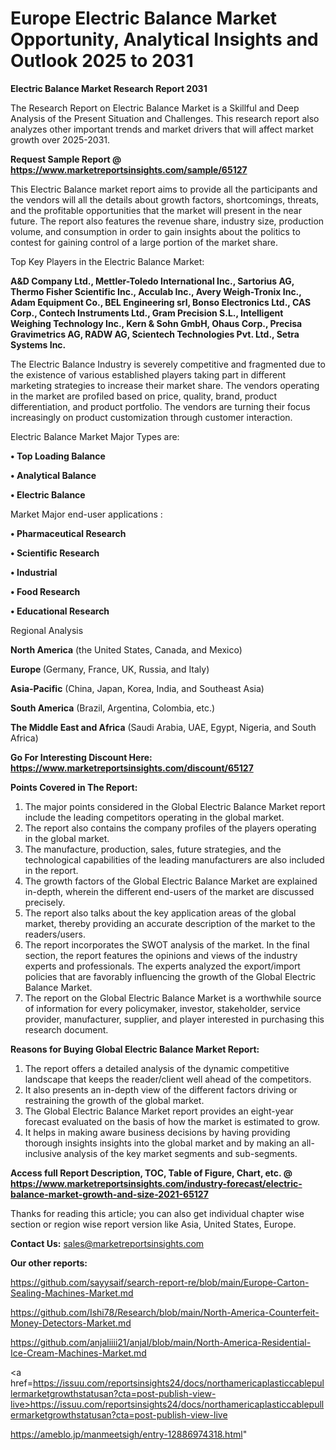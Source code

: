  # Europe Electric Balance Market Opportunity, Analytical Insights and Outlook 2025 to 2031

<strong>Electric Balance Market Research Report 2031</strong>

The Research Report on Electric Balance Market is a Skillful and Deep Analysis of the Present Situation and Challenges. This research report also analyzes other important trends and market drivers that will affect market growth over 2025-2031.

<strong>Request Sample Report @ <a href=https://www.marketreportsinsights.com/sample/65127>https://www.marketreportsinsights.com/sample/65127</a></strong>

This Electric Balance market report aims to provide all the participants and the vendors will all the details about growth factors, shortcomings, threats, and the profitable opportunities that the market will present in the near future. The report also features the revenue share, industry size, production volume, and consumption in order to gain insights about the politics to contest for gaining control of a large portion of the market share.

Top Key Players in the Electric Balance Market:

<strong>A&D Company Ltd., Mettler-Toledo International Inc., Sartorius AG, Thermo Fisher Scientific Inc., Acculab Inc., Avery Weigh-Tronix Inc., Adam Equipment Co., BEL Engineering srl, Bonso Electronics Ltd., CAS Corp., Contech Instruments Ltd., Gram Precision S.L., Intelligent Weighing Technology Inc., Kern & Sohn GmbH, Ohaus Corp., Precisa Gravimetrics AG, RADW AG, Scientech Technologies Pvt. Ltd., Setra Systems Inc.</strong>

The Electric Balance Industry is severely competitive and fragmented due to the existence of various established players taking part in different marketing strategies to increase their market share. The vendors operating in the market are profiled based on price, quality, brand, product differentiation, and product portfolio. The vendors are turning their focus increasingly on product customization through customer interaction.

Electric Balance Market Major Types are:

<strong>• Top Loading Balance

• Analytical Balance

• Electric Balance</strong>

Market Major end-user applications :

<strong>• Pharmaceutical Research

• Scientific Research

• Industrial

• Food Research

• Educational Research</strong>

Regional Analysis

</u><strong><b>North America</b></strong> (the United States, Canada, and Mexico)

<strong><b>Europe </b></strong>(Germany, France, UK, Russia, and Italy)

<strong><b>Asia-Pacific</b></strong> (China, Japan, Korea, India, and Southeast Asia)

<strong><b>South America</b></strong> (Brazil, Argentina, Colombia, etc.)

<strong><b>The Middle East and Africa</b></strong> (Saudi Arabia, UAE, Egypt, Nigeria, and South Africa)

<strong>Go For Interesting Discount Here: <a href=https://www.marketreportsinsights.com/discount/65127>https://www.marketreportsinsights.com/discount/65127</a></strong>

<strong>Points Covered in The Report:</strong>
<ol>
  <li>The major points considered in the Global Electric Balance Market report include the leading competitors operating in the global market.</li>
  <li>The report also contains the company profiles of the players operating in the global market.</li>
  <li>The manufacture, production, sales, future strategies, and the technological capabilities of the leading manufacturers are also included in the report.</li>
  <li>The growth factors of the Global Electric Balance Market are explained in-depth, wherein the different end-users of the market are discussed precisely.</li>
  <li>The report also talks about the key application areas of the global market, thereby providing an accurate description of the market to the readers/users.</li>
  <li>The report incorporates the SWOT analysis of the market. In the final section, the report features the opinions and views of the industry experts and professionals. The experts analyzed the export/import policies that are favorably influencing the growth of the Global Electric Balance Market.</li>
  <li>The report on the Global Electric Balance Market is a worthwhile source of information for every policymaker, investor, stakeholder, service provider, manufacturer, supplier, and player interested in purchasing this research document.</li>
</ol>
<strong>Reasons for Buying Global Electric Balance Market Report:</strong>

<ol>
  <li>The report offers a detailed analysis of the dynamic competitive landscape that keeps the reader/client well ahead of the competitors.</li>
  <li>It also presents an in-depth view of the different factors driving or restraining the growth of the global market.</li>
  <li>The Global Electric Balance Market report provides an eight-year forecast evaluated on the basis of how the market is estimated to grow.</li>
  <li>It helps in making aware business decisions by having providing thorough insights insights into the global market and by making an all-inclusive analysis of the key market segments and sub-segments.</li>
</ol>
<strong>Access full Report Description, TOC, Table of Figure, Chart, etc. @ <a href=https://www.marketreportsinsights.com/industry-forecast/electric-balance-market-growth-and-size-2021-65127>https://www.marketreportsinsights.com/industry-forecast/electric-balance-market-growth-and-size-2021-65127</a></strong>


Thanks for reading this article; you can also get individual chapter wise section or region wise report version like Asia, United States, Europe.

<strong>Contact Us:</strong>
sales@marketreportsinsights.com

<strong>Our other reports:</strong>

<a href=https://github.com/sayysaif/search-report-re/blob/main/Europe-Carton-Sealing-Machines-Market.md>https://github.com/sayysaif/search-report-re/blob/main/Europe-Carton-Sealing-Machines-Market.md</a>

<a href=https://github.com/Ishi78/Research/blob/main/North-America-Counterfeit-Money-Detectors-Market.md>https://github.com/Ishi78/Research/blob/main/North-America-Counterfeit-Money-Detectors-Market.md</a>

<a href=https://github.com/anjaliiii21/anjal/blob/main/North-America-Residential-Ice-Cream-Machines-Market.md>https://github.com/anjaliiii21/anjal/blob/main/North-America-Residential-Ice-Cream-Machines-Market.md</a>

<a href=https://issuu.com/reportsinsights24/docs/northamericaplasticcablepullermarketgrowthstatusan?cta=post-publish-view-live>https://issuu.com/reportsinsights24/docs/northamericaplasticcablepullermarketgrowthstatusan?cta=post-publish-view-live</a>

<a href=https://ameblo.jp/manmeetsigh/entry-12886974318.html>https://ameblo.jp/manmeetsigh/entry-12886974318.html</a>"
